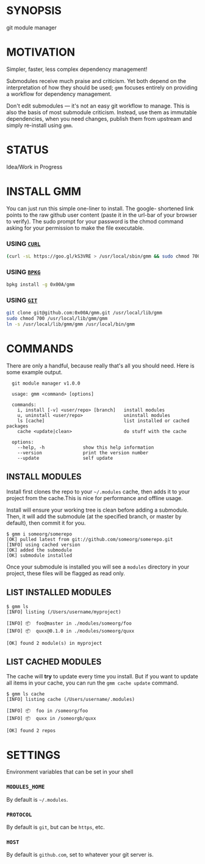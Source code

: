 # SYNOPSIS
git module manager

# MOTIVATION
Simpler, faster, less complex dependency management!

Submodules receive much praise and criticism. Yet both depend
on the interpretation of how they should be used; `gmm` focuses
entirely on providing a workflow for dependency management.

Don't edit submodules — it's not an easy git workflow to manage.
This is also the basis of most submodule criticism. Instead, use
them as immutable dependencies, when you need changes, publish
them from upstream and simply re-install using `gmm`.

# STATUS
Idea/Work in Progress

# INSTALL GMM
You can just run this simple one-liner to install. The google-
shortened link points to the raw github user content (paste it
in the url-bar of your browser to verify). The sudo prompt for
your password is the chmod command asking for your permission
to make the file executable.

### USING [`CURL`](https://curl.haxx.se/)
```bash
(curl -sL https://goo.gl/kS3VRE > /usr/local/sbin/gmm && sudo chmod 700 gmm)
```

### USING [`BPKG`](https://github.com/bpkg/bpkg)

```bash
bpkg install -g 0x00A/gmm
```

### USING [`GIT`](https://git-scm.com/)

```bash
git clone git@github.com:0x00A/gmm.git /usr/local/lib/gmm
sudo chmod 700 /usr/local/lib/gmm/gmm
ln -s /usr/local/lib/gmm/gmm /usr/local/bin/gmm
```

# COMMANDS
There are only a handful, because really that's all you
should need. Here is some example output.

```
  git module manager v1.0.0

  usage: gmm <command> [options]

  commands:
    i, install [-v] <user/repo> [branch]   install modules
    u, uninstall <user/repo>               uninstall modules
    ls [cache]                             list installed or cached packages
    cache <update|clean>                   do stuff with the cache

  options:
    --help, -h              show this help information
    --version               print the version number
    --update                self update
```

## INSTALL MODULES
Install first clones the repo to your `~/.modules` cache, then
adds it to your project from the cache.This is nice for
performance and offline usage.

Install will ensure your working tree is clean before adding a
submodule. Then, it will add the submodule (at the specified
branch, or master by default), then commit it for you.

```
$ gmm i someorg/somerepo
[OK] pulled latest from git://github.com/someorg/somerepo.git
[INFO] using cached version
[OK] added the submodule
[OK] submodule installed
```

Once your submodule is installed you will see a `modules`
directory in your project, these files will be flagged as read
only.

## LIST INSTALLED MODULES

```
$ gmm ls
[INFO] listing (/Users/username/myproject)

[INFO] 📦  foo@master in ./modules/someorg/foo
[INFO] 📦  quxx@0.1.0 in ./modules/someorg/quxx

[OK] found 2 module(s) in myproject
```

## LIST CACHED MODULES
The cache will **try** to update every time you install. But if
you want to update all items in your cache, you can run the
`gmm cache update` command.

```
$ gmm ls cache
[INFO] listing cache (/Users/username/.modules)

[INFO] 📦  foo in /someorg/foo
[INFO] 📦  quxx in /someorgb/quxx

[OK] found 2 repos
```

# SETTINGS
Environment variables that can be set in your shell

### `MODULES_HOME`
By default is `~/.modules`.

### `PROTOCOL`
By default is `git`, but can be `https`, etc.

### `HOST`
By default is `github.com`, set to whatever your git server is.

